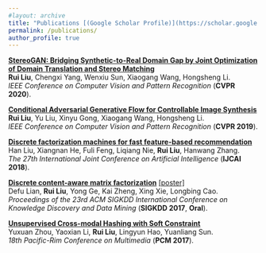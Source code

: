 ```yaml
---
#layout: archive
title: "Publications [(Google Scholar Profile)](https://scholar.google.com/citations?user=ADP-1goAAAAJ&hl=en)"
permalink: /publications/
author_profile: true
---
```


<b>[StereoGAN: Bridging Synthetic-to-Real Domain Gap by Joint Optimization of Domain Translation and Stereo Matching](https://arxiv.org/abs/2005.01927)</b> <br>
<b>Rui Liu</b>, Chengxi Yang, Wenxiu Sun, Xiaogang Wang, Hongsheng Li. <br>
<i>IEEE Conference on Computer Vision and Pattern Recognition</i> (<b>CVPR 2020</b>).

<b>[Conditional Adversarial Generative Flow for Controllable Image Synthesis](https://arxiv.org/abs/1904.01782)</b> <br>
<b>Rui Liu</b>, Yu Liu, Xinyu Gong, Xiaogang Wang, Hongsheng Li. <br>
<i>IEEE Conference on Computer Vision and Pattern Recognition</i> (<b>CVPR 2019</b>).

<b>[Discrete factorization machines for fast feature-based recommendation](https://arxiv.org/abs/1805.02232)</b> <br>
Han Liu, Xiangnan He, Fuli Feng, Liqiang Nie, <b>Rui Liu</b>, Hanwang Zhang. <br>
<i>The 27th International Joint Conference on Artificial Intelligence</i> (<b>IJCAI 2018</b>).

<b>[Discrete content-aware matrix factorization](https://dl.acm.org/citation.cfm?id=3098008)</b> [[poster]](http://ruiliu-ai.github.io/files/DCMF_Poster.pdf) <br>
Defu Lian, <b>Rui Liu</b>, Yong Ge, Kai Zheng, Xing Xie, Longbing Cao. <br>
<i>Proceedings of the 23rd ACM SIGKDD International Conference on Knowledge Discovery and Data Mining</i> (<b>SIGKDD 2017</b>, <b>Oral</b>).

<b>[Unsupervised Cross-modal Hashing with Soft Constraint](https://link.springer.com/chapter/10.1007/978-3-319-77383-4_74)</b> <br>
Yuxuan Zhou, Yaoxian Li, <b>Rui Liu</b>, Lingyun Hao, Yuanliang Sun. <br>
<i>18th Pacific-Rim Conference on Multimedia</i> (<b>PCM 2017</b>).

